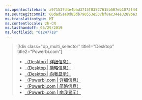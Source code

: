 ```yaml
---
ms.openlocfilehash: a971537d4e4bad3715f83527615b507eb1072f44
ms.sourcegitcommit: 60dad5aa0d85db790553e537bf8ac34ee3289ba3
ms.translationtype: MT
ms.contentlocale: zh-CN
ms.lasthandoff: 05/29/2019
ms.locfileid: "61247718"
---
```

> [!div class="op_multi_selector" title1="Desktop" title2="Powerbi.com"]
> * [（Desktop | 详细信息）](../power-bi-custom-visuals-use.md)
> * [（Desktop | 简略信息）](../powerbi-custom-visuals-use-less.md)
> * [（Desktop | 向我显示）](../powerbi-custom-visuals-add-to-report-vid.md)
> * [（Powerbi.com | 详细信息）](../power-bi-report-add-custom-visual.md)
> * [（Powerbi.com | 简略信息）](../powerbi-custom-visuals-add-to-report-less.md)
> * [（Powerbi.com | 向我显示）](../powerbi-custom-visuals-add-to-report-vid.md)
> 
> 

